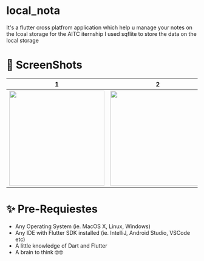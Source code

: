 # local_nota

It's a flutter cross platfrom application which help u manage your notes on the lcoal storage for the AITC iternship
I used sqflite to store the data on the local storage 

# 📸 ScreenShots 
| 1 | 2 | 3|
|------|-------|------|
|<img src ="https://user-images.githubusercontent.com/57070673/177871188-8a843fa5-20d1-4e2d-b725-1ea223f375b5.png" width="250">|<img src="https://user-images.githubusercontent.com/57070673/177871198-deac63a3-3ea6-4663-bcc1-93cf5d39797e.png" width="250">|<img src="https://user-images.githubusercontent.com/57070673/177871195-495369eb-e01b-4a7c-b2a6-a25a59742e35.png" width="250">|

# ✨ Pre-Requiestes 
* Any Operating System (ie. MacOS X, Linux, Windows)
* Any IDE with Flutter SDK installed (ie. IntelliJ, Android Studio, VSCode etc)
* A little knowledge of Dart and Flutter
* A brain to think 🤓🤓
